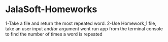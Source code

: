 # JalaSoft-Homeworks

1-Take a file and return the most repeated word.
2-Use Homework_1 file, take an user input and/or argument went run app from the terminal console to find the number of times a word is repeated
